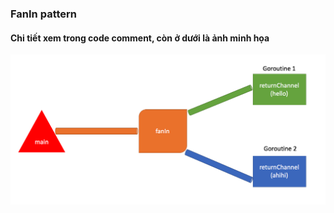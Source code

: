 ### FanIn pattern

#### Chi tiết xem trong code comment, còn ở dưới là ảnh minh họa

![Concurrency pattern: FanIn](img/go-concurrency.png?raw=true "Concurrency pattern: FanIn")